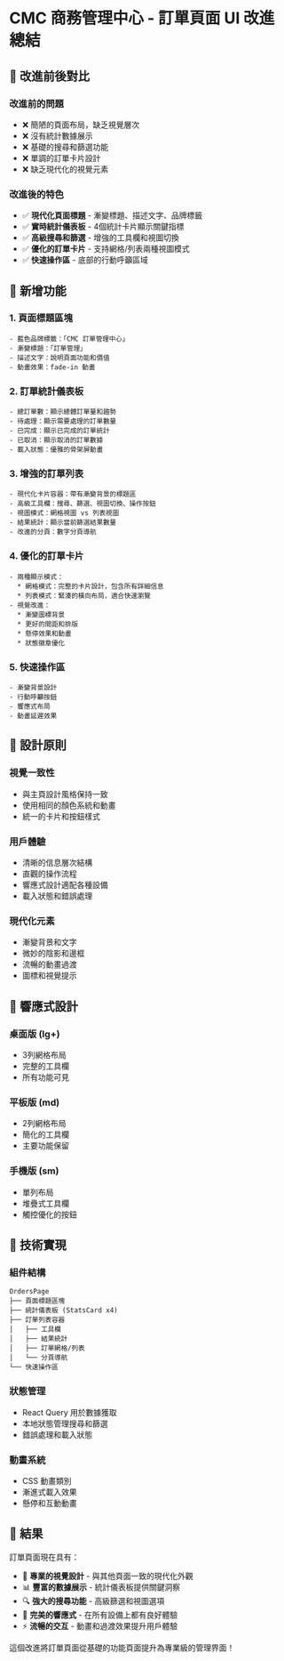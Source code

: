 <!-- 
此文件需要手動翻譯
原文件: cmc-frontend/ui-improvements-summary.md
翻譯日期: Thu Aug 21 22:08:37 CST 2025

請將以下中文內容翻譯為英文，保持 Markdown 格式不變
-->

# CMC 商務管理中心 - 訂單頁面 UI 改進總結

## 🎨 改進前後對比

### 改進前的問題

- ❌ 簡陋的頁面布局，缺乏視覺層次
- ❌ 沒有統計數據展示
- ❌ 基礎的搜尋和篩選功能
- ❌ 單調的訂單卡片設計
- ❌ 缺乏現代化的視覺元素

### 改進後的特色

- ✅ **現代化頁面標題** - 漸變標題、描述文字、品牌標籤
- ✅ **實時統計儀表板** - 4個統計卡片顯示關鍵指標
- ✅ **高級搜尋和篩選** - 增強的工具欄和視圖切換
- ✅ **優化的訂單卡片** - 支持網格/列表兩種視圖模式
- ✅ **快速操作區** - 底部的行動呼籲區域

## 🚀 新增功能

### 1. 頁面標題區塊

```tsx
- 藍色品牌標籤：「CMC 訂單管理中心」
- 漸變標題：「訂單管理」
- 描述文字：說明頁面功能和價值
- 動畫效果：fade-in 動畫
```

### 2. 訂單統計儀表板

```tsx
- 總訂單數：顯示總體訂單量和趨勢
- 待處理：顯示需要處理的訂單數量
- 已完成：顯示已完成的訂單統計
- 已取消：顯示取消的訂單數據
- 載入狀態：優雅的骨架屏動畫
```

### 3. 增強的訂單列表

```tsx
- 現代化卡片容器：帶有漸變背景的標題區
- 高級工具欄：搜尋、篩選、視圖切換、操作按鈕
- 視圖模式：網格視圖 vs 列表視圖
- 結果統計：顯示當前篩選結果數量
- 改進的分頁：數字分頁導航
```

### 4. 優化的訂單卡片

```tsx
- 兩種顯示模式：
  * 網格模式：完整的卡片設計，包含所有詳細信息
  * 列表模式：緊湊的橫向布局，適合快速瀏覽
- 視覺改進：
  * 漸變圖標背景
  * 更好的間距和排版
  * 懸停效果和動畫
  * 狀態徽章優化
```

### 5. 快速操作區

```tsx
- 漸變背景設計
- 行動呼籲按鈕
- 響應式布局
- 動畫延遲效果
```

## 🎯 設計原則

### 視覺一致性

- 與主頁設計風格保持一致
- 使用相同的顏色系統和動畫
- 統一的卡片和按鈕樣式

### 用戶體驗

- 清晰的信息層次結構
- 直觀的操作流程
- 響應式設計適配各種設備
- 載入狀態和錯誤處理

### 現代化元素

- 漸變背景和文字
- 微妙的陰影和邊框
- 流暢的動畫過渡
- 圖標和視覺提示

## 📱 響應式設計

### 桌面版 (lg+)

- 3列網格布局
- 完整的工具欄
- 所有功能可見

### 平板版 (md)

- 2列網格布局
- 簡化的工具欄
- 主要功能保留

### 手機版 (sm)

- 單列布局
- 堆疊式工具欄
- 觸控優化的按鈕

## 🔧 技術實現

### 組件結構

```
OrdersPage
├── 頁面標題區塊
├── 統計儀表板 (StatsCard x4)
├── 訂單列表容器
│   ├── 工具欄
│   ├── 結果統計
│   ├── 訂單網格/列表
│   └── 分頁導航
└── 快速操作區
```

### 狀態管理

- React Query 用於數據獲取
- 本地狀態管理搜尋和篩選
- 錯誤處理和載入狀態

### 動畫系統

- CSS 動畫類別
- 漸進式載入效果
- 懸停和互動動畫

## 🎉 結果

訂單頁面現在具有：

- 🎨 **專業的視覺設計** - 與其他頁面一致的現代化外觀
- 📊 **豐富的數據展示** - 統計儀表板提供關鍵洞察
- 🔍 **強大的搜尋功能** - 高級篩選和視圖選項
- 📱 **完美的響應式** - 在所有設備上都有良好體驗
- ⚡ **流暢的交互** - 動畫和過渡效果提升用戶體驗

這個改進將訂單頁面從基礎的功能頁面提升為專業級的管理界面！


<!-- 翻譯完成後請刪除此註釋 -->
